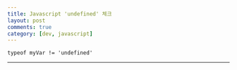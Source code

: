```yaml
---
title: Javascript 'undefined' 체크
layout: post
comments: true
category: [dev, javascript]
--- 
```


    typeof myVar != 'undefined'

---
